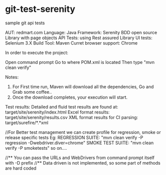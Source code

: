 # git-test-serenity
sample git api tests

AUT: redmart.com
Language: Java
Framework: Serenity BDD open source Library with page objects
API Tests: using Rest assured Library
UI tests: Selenium 3.X
Build Tool: Maven
Curret browser support: Chrome

In order to execute the project:

Open command prompt
Go to where POM.xml is located
Then type "mvn clean verify"

Notes: 
1) For First time run, Maven will download all the dependencies, Go and Grab some coffee..
2) Once the download completes, your execution will start.

Test results:
Detailed and fluid test results are found at: target/site/serenity/index.html
Excel format results: target/site/serenity/results.csv
XML format results for CI parsing: target/surefire/*.*xml



//For Better test management we can create profile for regression, smoke or release specific tests 
Eg:
REGRESSION SUITE: "mvn clean verify -P regression -Dwebdriver.diver=chrome"
SMOKE TEST SUITE: "mvn clean verify -P smoketests"
so on....

//** You can pass the URLs and WebDrivers from command prompt itself with -D prefix
//** Data driven is not implemented, so some part of methods are hard coded

